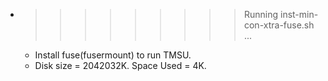 * >>>>>>>>> Running inst-min-con-xtra-fuse.sh ...
  * Install fuse(fusermount) to run TMSU.
  * Disk size = 2042032K. Space Used = 4K.
